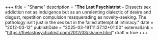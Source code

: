 +++
title = "Shame"
description = "**The Last Psychiatrist** – Dissects sex addiction not as indulgence but as an unrelenting dialectic of desire and disgust, repetition compulsion masquerading as novelty-seeking. The pathology isn’t just in the sex but in the failed attempt at intimacy."
date = "2012-03-12"
publishDate = "2025-03-19T11:37:12+01:00" 
externalLink = "https://thelastpsychiatrist.com/2012/03/shame.html"
draft = true
+++

